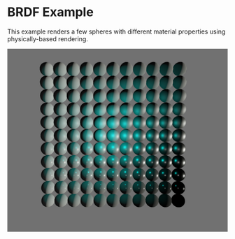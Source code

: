 # BRDF Example

This example renders a few spheres with different material properties using physically-based rendering.

![brdf](/.github/images/examples/brdf.png)

